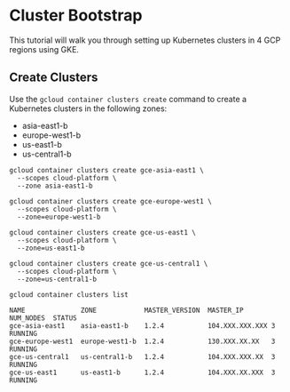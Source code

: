 # Cluster Bootstrap

This tutorial will walk you through setting up Kubernetes clusters in 4 GCP regions using GKE.

## Create Clusters

Use the `gcloud container clusters create` command to create a Kubernetes clusters in the following zones:

* asia-east1-b
* europe-west1-b
* us-east1-b
* us-central1-b 

```
gcloud container clusters create gce-asia-east1 \
  --scopes cloud-platform \
  --zone asia-east1-b
```
```
gcloud container clusters create gce-europe-west1 \
  --scopes cloud-platform \
  --zone=europe-west1-b
```
```
gcloud container clusters create gce-us-east1 \
  --scopes cloud-platform \
  --zone=us-east1-b
```
```
gcloud container clusters create gce-us-central1 \
  --scopes cloud-platform \
  --zone=us-central1-b
```

```
gcloud container clusters list
```

```
NAME              ZONE            MASTER_VERSION  MASTER_IP       NUM_NODES  STATUS
gce-asia-east1    asia-east1-b    1.2.4           104.XXX.XXX.XXX 3          RUNNING
gce-europe-west1  europe-west1-b  1.2.4           130.XXX.XX.XX   3          RUNNING
gce-us-central1   us-central1-b   1.2.4           104.XXX.XXX.XX  3          RUNNING
gce-us-east1      us-east1-b      1.2.4           104.XXX.XX.XXX  3          RUNNING
```
